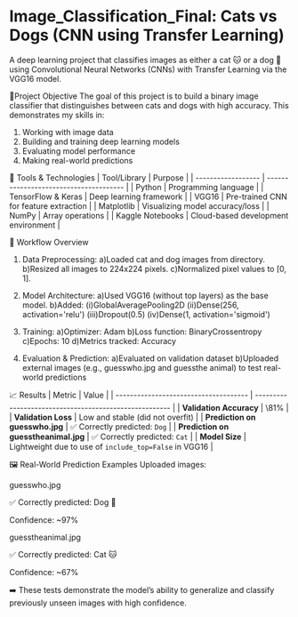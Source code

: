 # Image_Classification_Final: Cats vs Dogs (CNN using Transfer Learning)
A deep learning project that classifies images as either a cat 🐱 or a dog 🐶 using Convolutional Neural Networks (CNNs) with Transfer Learning via the VGG16 model.

📌Project Objective
The goal of this project is to build a binary image classifier that distinguishes between cats and dogs with high accuracy. This demonstrates my skills in:

1. Working with image data
2. Building and training deep learning models
3. Evaluating model performance
4. Making real-world predictions

🧰 Tools & Technologies
| Tool/Library       | Purpose                                |
| ------------------ | -------------------------------------- |
| Python             | Programming language                   |
| TensorFlow & Keras | Deep learning framework                |
| VGG16              | Pre-trained CNN for feature extraction |
| Matplotlib         | Visualizing model accuracy/loss        |
| NumPy              | Array operations                       |
| Kaggle Notebooks   | Cloud-based development environment    |


🔄 Workflow Overview
1. Data Preprocessing:
a)Loaded cat and dog images from directory.
b)Resized all images to 224x224 pixels.
c)Normalized pixel values to [0, 1].

2. Model Architecture:
a)Used VGG16 (without top layers) as the base model.
b)Added:
(i)GlobalAveragePooling2D
(ii)Dense(256, activation='relu')
(iii)Dropout(0.5)
(iv)Dense(1, activation='sigmoid')

4. Training:
a)Optimizer: Adam
b)Loss function: BinaryCrossentropy
c)Epochs: 10
d)Metrics tracked: Accuracy

5. Evaluation & Prediction:
a)Evaluated on validation dataset
b)Uploaded external images (e.g., guesswho.jpg and guessthe animal) to test real-world predictions

📈 Results
| Metric                         | Value                                                         |
| ------------------------------------- | ------------------------------------------------------ |
| **Validation Accuracy**               | \81%                                                  |
| **Validation Loss**                   | Low and stable (did not overfit)                       |
| **Prediction on guesswho.jpg**        | ✅ Correctly predicted: `Dog`                         | 
| **Prediction on guesstheanimal.jpg**  | ✅ Correctly predicted: `Cat`                         |
| **Model Size**                        | Lightweight due to use of `include_top=False` in VGG16 |


🖼️ Real-World Prediction Examples
Uploaded images:

guesswho.jpg

✅ Correctly predicted: Dog 🐶

Confidence: ~97%

guesstheanimal.jpg

✅ Correctly predicted: Cat 🐱 

Confidence: ~67% 

➡️ These tests demonstrate the model’s ability to generalize and classify previously unseen images with high confidence.






